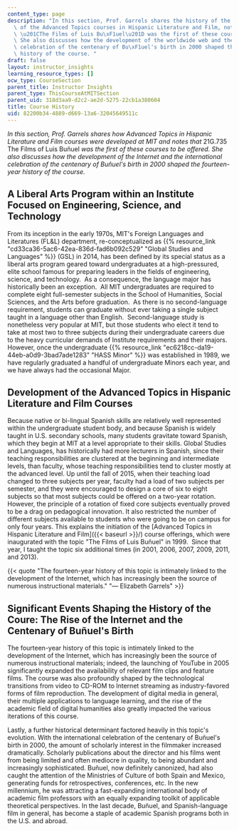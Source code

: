 ```yaml
---
content_type: page
description: "In this section, Prof. Garrels shares the history of the development\
  \ of the Advanced Topics courses in Hispanic Literature and Film, noting that 21G.735\
  \ \u201CThe Films of Luis Bu\xF1uel\u201D was the first of these courses to be offered.\
  \ She also discusses how the development of the worldwide web and the international\
  \ celebration of the centenary of Bu\xF1uel's birth in 2000 shaped the fourteen-year\
  \ history of the course. "
draft: false
layout: instructor_insights
learning_resource_types: []
ocw_type: CourseSection
parent_title: Instructor Insights
parent_type: ThisCourseAtMITSection
parent_uid: 318d3aa9-d2c2-ae2d-5275-22cb1a380604
title: Course History
uid: 82200b34-4889-d669-13a6-32045649511c
---
```

_In this section, Prof. Garrels shares how Advanced Topics in Hispanic Literature and Film courses were developed at MIT and notes that_ 21G.735 The Films of Luis Buñuel _was the first of these courses to be offered. She also discusses how the development of the Internet and the international celebration of the centenary of Buñuel's birth in 2000 shaped the fourteen-year history of the course._

## A Liberal Arts Program within an Institute Focused on Engineering, Science, and Technology

From its inception in the early 1970s, MIT's Foreign Languages and Literatures (FL&L) department, re-conceptualized as {{% resource_link "cd33ca36-5ac6-42ea-836d-fad6b092c529" "Global Studies and Languages" %}} (GSL) in 2014, has been defined by its special status as a liberal arts program geared toward undergraduates at a high-pressured, elite school famous for preparing leaders in the fields of engineering, science, and technology.  As a consequence, the language major has historically been an exception.  All MIT undergraduates are required to complete eight full-semester subjects in the School of Humanities, Social Sciences, and the Arts before graduation.  As there is no second-language requirement, students can graduate without ever taking a single subject taught in a language other than English.  Second-language study is nonetheless very popular at MIT, but those students who elect it tend to take at most two to three subjects during their undergraduate careers due to the heavy curricular demands of Institute requirements and their majors.  However, once the undergraduate {{% resource_link "ec6218cc-da19-44eb-a0d9-3bad7ade1283" "HASS Minor" %}} was established in 1989, we have regularly graduated a handful of undergraduate Minors each year, and we have always had the occasional Major. 

## Development of the Advanced Topics in Hispanic Literature and Film Courses

Because native or bi-lingual Spanish skills are relatively well represented within the undergraduate student body, and because Spanish is widely taught in U.S. secondary schools, many students gravitate toward Spanish, which they begin at MIT at a level appropriate to their skills. Global Studies and Languages, has historically had more lecturers in Spanish, since their teaching responsibilities are clustered at the beginning and intermediate levels, than faculty, whose teaching responsibilities tend to cluster mostly at the advanced level. Up until the fall of 2015, when their teaching load changed to three subjects per year, faculty had a load of two subjects per semester, and they were encouraged to design a core of six to eight subjects so that most subjects could be offered on a two-year rotation. However, the principle of a rotation of fixed core subjects eventually proved to be a drag on pedagogical innovation. It also restricted the number of different subjects available to students who were going to be on campus for only four years. This explains the initiation of the [Advanced Topics in Hispanic Literature and Film]({{< baseurl >}}/) course offerings, which were inaugurated with the topic "The Films of Luis Buñuel" in 1999.  Since that year, I taught the topic six additional times (in 2001, 2006, 2007, 2009, 2011, and 2013).

{{< quote "The fourteen-year history of this topic is intimately linked to the development of the Internet, which has increasingly been the source of numerous instructional materials." "— Elizabeth Garrels" >}}

## Significant Events Shaping the History of the Coure: The Rise of the Internet and the Centenary of Buñuel's Birth

The fourteen-year history of this topic is intimately linked to the development of the Internet, which has increasingly been the source of numerous instructional materials; indeed, the launching of YouTube in 2005 significantly expanded the availability of relevant film clips and feature films. The course was also profoundly shaped by the technological transitions from video to CD-ROM to Internet streaming as industry-favored forms of film reproduction. The development of digital media in general, their multiple applications to language learning, and the rise of the academic field of digital humanities also greatly impacted the various iterations of this course. 

Lastly, a further historical determinant factored heavily in this topic's evolution. With the international celebration of the centenary of Buñuel's birth in 2000, the amount of scholarly interest in the filmmaker increased dramatically. Scholarly publications about the director and his films went from being limited and often mediocre in quality, to being abundant and increasingly sophisticated. Buñuel, now definitely canonized, had also caught the attention of the Ministries of Culture of both Spain and Mexico, generating funds for retrospectives, conferences, etc. In the new millennium, he was attracting a fast-expanding international body of academic film professors with an equally expanding toolkit of applicable theoretical perspectives. In the last decade, Buñuel, and Spanish-language film in general, has become a staple of academic Spanish programs both in the U.S. and abroad.